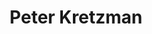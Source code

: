 ---
avatar: /images/people/peterkretzman.jpg
avatar_small: /images/people/peterkretzman_small.jpg
bio: 'Veteran IT executive, writer, speaker. Still codes. Author of the blog, ''CTO/CIO
  Perspectives: Intensely practical tips on information technology management.'
gplus: null
homepage: http://www.peterkretzman.com/
instagram: null
linkedin: https://www.linkedin.com/in/pkretzman/
title: Peter Kretzman
twitter: https://twitter.com/peterkretzman
type: guest
username: peterkretzman
youtube: null
---